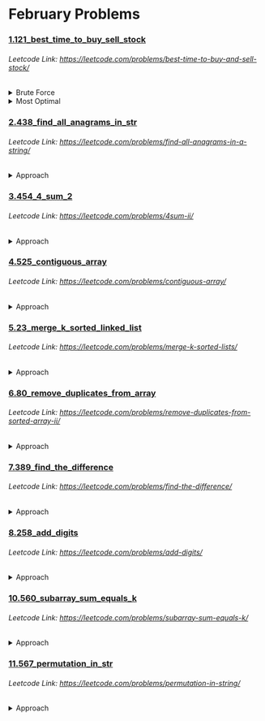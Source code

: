 # February Problems

### [1.121_best_time_to_buy_sell_stock](https://github.com/shamli1997/leetcode_problems/blob/main/Leetcode_Problems/2.February/1.121_best_time_to_buy_sell_stock.py)
###### Leetcode Link: https://leetcode.com/problems/best-time-to-buy-and-sell-stock/
<details><summary>Brute Force</summary>


##### TC: (N ^ 2)
##### SC: O(1)

1. Use a for loop of ‘i’ from 0 to n.
2. Use another for loop from ‘i+1’ to n.
3. If arr[j] > arr[i] , take the difference and compare  and store it in the maxProfit variable.
4. Return maxProfit.
</details>

<details><summary>Most Optimal</summary>

##### TC: O(N)
##### SC: O(1)
 1. Initialize min_price = prices[0] and max_profit = 0
 2. iterate through the array
 3. min_price = min(price,min_price)
 4. max_profit = max(max_profit, price - min_price)
 5. return max_profit

</details>

### [2.438_find_all_anagrams_in_str](https://github.com/shamli1997/leetcode_problems/blob/main/Leetcode_Problems/2.February/2.438_find_all_anagrams_in_str.py)
###### Leetcode Link: https://leetcode.com/problems/find-all-anagrams-in-a-string/

<details><summary>Approach</summary>

##### TC: O(N)
##### SC: O(1)
 1. Initialize pattern dictionary dict_p hashmap using collenctions.counter(p), dict_s = {}, start = 0
 2. iterate from 1 to len(s)
 3. if s[end] in the dict_s add 1 as value else increment by 1
 4. check if dict_s == dict_p: result.append(start)
 5. if (end - start + 1) >= len(p):if dic_s[s[start]] > 1:decrement the val else delete dic_s[s[start]
 6. increment start by 1
 7. return result

</details>

### [3.454_4_sum_2](https://github.com/shamli1997/leetcode_problems/blob/main/Leetcode_Problems/2.February/3.454_4_sum_2.py)
###### Leetcode Link: https://leetcode.com/problems/4sum-ii/

<details><summary>Approach</summary>

##### TC: O(N*N)
##### SC: O(N*N)
 1. Initialize 2 dicts d1 d2
 2. iterate over nums1, nums2.
    1. insert num1+num2 frequency in d1
 3. Iterate over nums3, nums4
    1. insert num3+num4 frequency in d1
 4. Iterate over d1.keys()
    1. if -key in d2.keys:
        1. ans += d1[key] * d2[-key]
 5. return ans


</details>

### [4.525_contiguous_array](https://github.com/shamli1997/leetcode_problems/blob/main/Leetcode_Problems/2.February/4.525_contiguous_array.py)
###### Leetcode Link: https://leetcode.com/problems/contiguous-array/

<details><summary>Approach</summary>

##### TC: O(N)
##### SC: O(N)
 1. Initialize total, maxlength = 0, 0 and prefix_sum={-1:0}
 2. iterate over ienumerate(nums)
      1. if num == 0: total--
      2. if num == 1: total++
      3. if total not in prefix_sum.keys(): prefix_sum[total] = index
      4. else: maxlength = max(maxlength,index - prefi_sum)
3. return maxlength



</details>

### [5.23_merge_k_sorted_linked_list](https://github.com/shamli1997/leetcode_problems/blob/main/Leetcode_Problems/2.February/5.23_merge_k_sorted_linked_list.py)
###### Leetcode Link: https://leetcode.com/problems/merge-k-sorted-lists/

<details><summary>Approach</summary>

##### TC: O(N log k) where k is the number of linked lists
##### SC: O(1)
1. Pair up k lists and merge each pair.

2. After the first pairing, k lists are merged into k/2 lists with average 2N/k length, then k/4, k/8 and so on.

3. Repeat this procedure until we get the final sorted linked list.

Thus, we'll traverse almost NN nodes per pairing and merging, and repeat this procedure about log{k} times.

 

</details>

### [6.80_remove_duplicates_from_array](https://github.com/shamli1997/leetcode_problems/blob/main/Leetcode_Problems/2.February/6.80_remove_duplicates_from_array.py)
###### Leetcode Link: https://leetcode.com/problems/remove-duplicates-from-sorted-array-ii/

<details><summary>Approach</summary>

##### TC: O(N) 
##### SC: O(1)
1. if len of nums < 3 return len(NUMS)
2. iterate over nums from 1 to len(nums) - 1
   1. if nums[i-1]!=nums[i+1]
      1. nums[count] = nums[i]
      2. count += 1
3. nums[count] = nums[-1]
4. return count + 1

 

</details>

### [7.389_find_the_difference](https://github.com/shamli1997/leetcode_problems/blob/main/Leetcode_Problems/2.February/7.389_find_the_difference.py)
###### Leetcode Link: https://leetcode.com/problems/find-the-difference/

<details><summary>Approach</summary>

##### TC: O(N) 
##### SC: O(1)
1. initialize c = 0
2. iterate over s and xor ord(s) with c
3. iterate over t and xor ord(t) with c
4. return c

 

</details>


### [8.258_add_digits](https://github.com/shamli1997/leetcode_problems/blob/main/Leetcode_Problems/2.February/8.258_add_digits.py)
###### Leetcode Link: https://leetcode.com/problems/add-digits/

<details><summary>Approach</summary>

##### TC: O(N) 
##### SC: O(1)
1. initialize res = num
2. iterate while len(str(res))>1
   1. div_num = res // 10
   2. rem = res % 10
   3. res = div_num + rem
3. return res
</details>

### [10.560_subarray_sum_equals_k](https://github.com/shamli1997/leetcode_problems/blob/main/Leetcode_Problems/2.February/10.560_subarry_sum_equals_k.py)
###### Leetcode Link: https://leetcode.com/problems/subarray-sum-equals-k/

<details><summary>Approach</summary>

##### TC: O(N) 
##### SC: O(N)
1. initialize sum, count, d[0] = 0, 0 ,0
2. iterate over arr
   1. sum += arr[i]
   2. count += d.get(sum - k,0)
   3. d[sum] = d.get(sum,0) + 1
3. return count
</details>

### [11.567_permutation_in_str](https://github.com/shamli1997/leetcode_problems/blob/main/Leetcode_Problems/2.February/11.567_permutation_in_str.py)
###### Leetcode Link: https://leetcode.com/problems/permutation-in-string/

<details><summary>Approach</summary>

##### TC: O(N) 
##### SC: O(N)
1. Create a window of size s1.
2. Check s2 if occurances of characters is same between s1 and s2 by sliding window from 0 to len(s2) - window_size.
</details>